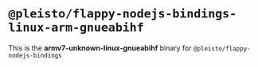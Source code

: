 # `@pleisto/flappy-nodejs-bindings-linux-arm-gnueabihf`

This is the **armv7-unknown-linux-gnueabihf** binary for `@pleisto/flappy-nodejs-bindings`
